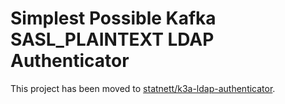 # Simplest Possible Kafka SASL_PLAINTEXT LDAP Authenticator

This project has been moved to
[statnett/k3a-ldap-authenticator](https://github.com/statnett/k3a-ldap-authenticator).
